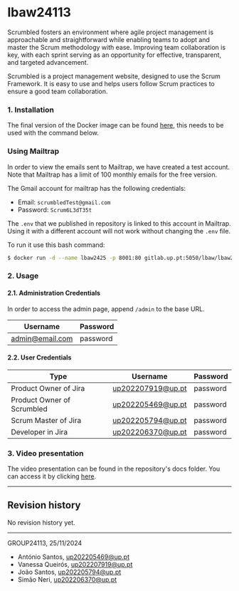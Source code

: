 # lbaw24113

Scrumbled fosters an environment where agile project management is approachable and straightforward while enabling teams to adopt and master the Scrum methodology with ease. Improving team collaboration is key, with each sprint serving as an opportunity for effective, transparent, and targeted advancement.

Scrumbled is a project management website, designed to use the Scrum Framework. It is easy to use and helps users follow Scrum practices to ensure a good team collaboration.

### 1. Installation

The final version of the Docker image can be found [here](https://gitlab.up.pt/lbaw/lbaw2425/lbaw24113/container_registry/104), this needs to be used with the command below.

### Using Mailtrap
In order to view the emails sent to Mailtrap, we have created a test account.
Note that Mailtrap has a limit of 100 monthly emails for the free version.

The Gmail account for mailtrap has the following credentials:
- Email: ``scrumbledTest@gmail.com`` 
- Password: ``Scrum6L3dT35t`` 

The ``.env`` that we published in repository is linked to this account in Mailtrap. Using it with a different account will not work without changing the ``.env`` file.

To run it use this bash command:

```bash
$ docker run -d --name lbaw2425 -p 8001:80 gitlab.up.pt:5050/lbaw/lbaw2425/lbaw24113
```

### 2. Usage

#### 2.1. Administration Credentials

In order to access the admin page, append ``/admin`` to the base URL.  

| Username        | Password |
| --------------- | -------- |
| admin@email.com | password |

#### 2.2. User Credentials

| Type                       | Username          | Password |
| -------------------------- | ----------------- | -------- |
| Product Owner of Jira      | up202207919@up.pt | password |
| Product Owner of Scrumbled | up202205469@up.pt | password |
| Scrum Master of Jira       | up202205794@up.pt | password |
| Developer in Jira          | up202206370@up.pt | password |

### 3. Video presentation

The video presentation can be found in the repository's docs folder. You can access it by clicking [here](https://gitlab.up.pt/lbaw/lbaw2425/lbaw24113/-/blob/3a9a701d4e626682631c526d8e38d8743f7bb353/docs/ScrumbledDemoVideoV2.mp4).


---


## Revision history

No revision history yet.

---

GROUP24113, 25/11/2024

* António Santos, up202205469@up.pt
* Vanessa Queirós, up202207919@up.pt
* João Santos, up202205794@up.pt
* Simão Neri, up202206370@up.pt